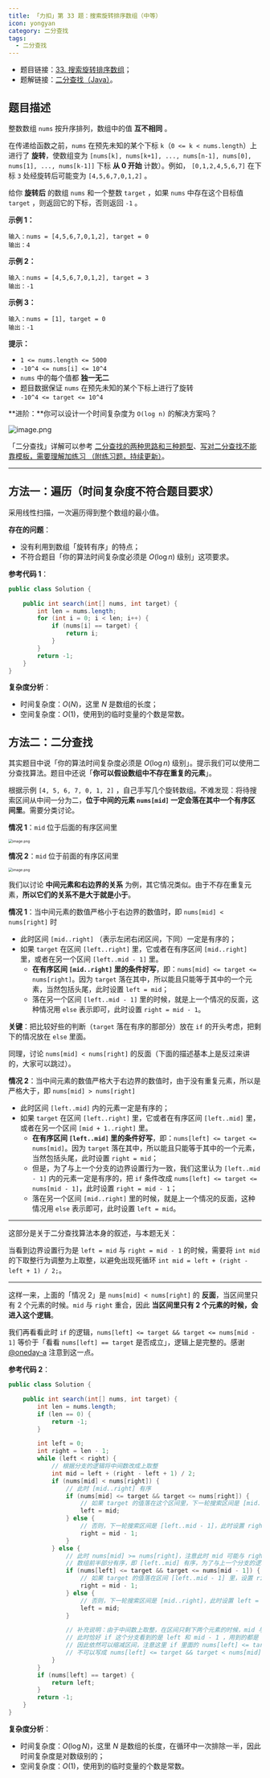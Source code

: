 ```yaml
---
title: 「力扣」第 33 题：搜索旋转排序数组（中等）
icon: yongyan
category: 二分查找
tags:
  - 二分查找
---
```


- 题目链接：[33. 搜索旋转排序数组](https://leetcode-cn.com/problems/search-in-rotated-sorted-array/)；
- 题解链接：[二分查找（Java）](https://leetcode-cn.com/problems/search-in-rotated-sorted-array/solution/er-fen-fa-python-dai-ma-java-dai-ma-by-liweiwei141/)。

## 题目描述

整数数组 `nums` 按升序排列，数组中的值 **互不相同** 。

在传递给函数之前，`nums` 在预先未知的某个下标 `k`（`0 <= k < nums.length`）上进行了 **旋转**，使数组变为 `[nums[k], nums[k+1], ..., nums[n-1], nums[0], nums[1], ..., nums[k-1]]` 下标 **从 0 开始** 计数）。例如， `[0,1,2,4,5,6,7]` 在下标 `3` 处经旋转后可能变为 `[4,5,6,7,0,1,2]` 。

给你 **旋转后** 的数组 `nums` 和一个整数 `target` ，如果 `nums` 中存在这个目标值 `target` ，则返回它的下标，否则返回 `-1` 。

**示例 1：**

```
输入：nums = [4,5,6,7,0,1,2], target = 0
输出：4
```

**示例 2：**

```
输入：nums = [4,5,6,7,0,1,2], target = 3
输出：-1
```

**示例 3：**

```
输入：nums = [1], target = 0
输出：-1
```

**提示：**

- `1 <= nums.length <= 5000`
- `-10^4 <= nums[i] <= 10^4`
- `nums` 中的每个值都 **独一无二**
- 题目数据保证 `nums` 在预先未知的某个下标上进行了旋转
- `-10^4 <= target <= 10^4`

**进阶：**你可以设计一个时间复杂度为 `O(log n)` 的解决方案吗？

![image.png](https://pic.leetcode-cn.com/1614327694-ZemZgK-image.png)

「二分查找」详解可以参考 [二分查找的两种思路和三种题型](https://leetcode-cn.com/leetbook/read/learning-algorithms-with-leetcode/xsq0b7/)、[写对二分查找不能靠模板，需要理解加练习 （附练习题，持续更新）](https://leetcode-cn.com/problems/search-insert-position/solution/te-bie-hao-yong-de-er-fen-cha-fa-fa-mo-ban-python-/)。

---

## 方法一：遍历（时间复杂度不符合题目要求）

采用线性扫描，一次遍历得到整个数组的最小值。

**存在的问题**：

- 没有利用到数组「旋转有序」的特点；
- 不符合题目「你的算法时间复杂度必须是 $O(\log n)$ 级别」这项要求。

**参考代码 1**：

```java
public class Solution {

    public int search(int[] nums, int target) {
        int len = nums.length;
        for (int i = 0; i < len; i++) {
            if (nums[i] == target) {
                return i;
            }
        }
        return -1;
    }
}
```

**复杂度分析**：

- 时间复杂度：$O(N)$，这里 $N$ 是数组的长度；
- 空间复杂度：$O(1)$，使用到的临时变量的个数是常数。

## 方法二：二分查找

其实题目中说「你的算法时间复杂度必须是 $O(\log n)$ 级别」。提示我们可以使用二分查找算法。题目中还说「**你可以假设数组中不存在重复的元素**」。

根据示例 `[4, 5, 6, 7, 0, 1, 2]` ，自己手写几个旋转数组。不难发现：将待搜索区间从中间一分为二，**位于中间的元素 `nums[mid]` 一定会落在其中一个有序区间里**。需要分类讨论。

**情况 1**：`mid` 位于后面的有序区间里

<img src="https://pic.leetcode-cn.com/1614329409-AQTEOx-image.png" alt="image.png" style="zoom: 50%;" />

**情况 2**：`mid` 位于前面的有序区间里

<img src="https://pic.leetcode-cn.com/1614329458-MLbuVu-image.png" alt="image.png" style="zoom: 50%;" />

我们以讨论 **中间元素和右边界的关系** 为例，其它情况类似。由于不存在重复元素，**所以它们的关系不是大于就是小于**。

**情况 1**：当中间元素的数值严格小于右边界的数值时，即 `nums[mid] < nums[right]` 时

- 此时区间 `[mid..right]` （表示左闭右闭区间，下同）一定是有序的；
- 如果 `target` 在区间 `[left..right]` 里，它或者在有序区间 `[mid..right]` 里，或者在另一个区间 `[left..mid - 1]` 里。
  - **在有序区间 `[mid..right]` 里的条件好写**，即：`nums[mid] <= target <= nums[right]`。因为 `target` 落在其中，所以能且只能等于其中的一个元素，当然包括头尾，此时设置 `left = mid`；
  - 落在另一个区间 `[left..mid - 1]` 里的时候，就是上一个情况的反面，这种情况用 `else` 表示即可，此时设置 `right = mid - 1`。

**关键**：把比较好些的判断（`target` 落在有序的那部分）放在 `if` 的开头考虑，把剩下的情况放在 `else` 里面。

同理，讨论 `nums[mid] < nums[right]` 的反面（下面的描述基本上是反过来讲的，大家可以跳过）。

**情况 2**：当中间元素的数值严格大于右边界的数值时，由于没有重复元素，所以是严格大于，即 `nums[mid] > nums[right]`

- 此时区间 `[left..mid]` 内的元素一定是有序的；
- 如果 `target` 在区间 `[left..right]` 里，它或者在有序区间 `[left..mid]` 里，或者在另一个区间 `[mid + 1..right]` 里。
  - **在有序区间 `[left..mid]` 里的条件好写**，即：`nums[left] <= target <= nums[mid]`。因为 `target` 落在其中，所以能且只能等于其中的一个元素，当然包括头尾，此时设置 `right = mid`；
  - 但是，为了与上一个分支的边界设置行为一致，我们这里认为 `[left..mid - 1]` 内的元素一定是有序的，把 `if` 条件改成 `nums[left] <= target <= nums[mid - 1]`，此时设置 `right = mid - 1`；
  - 落在另一个区间 `[mid..right]` 里的时候，就是上一个情况的反面，这种情况用 `else` 表示即可，此时设置 `left = mid`。

---

这部分是关于二分查找算法本身的叙述，与本题无关：

当看到边界设置行为是 `left = mid` 与 `right = mid - 1` 的时候，需要将 `int mid` 的下取整行为调整为上取整，以避免出现死循环 `int mid = left + (right - left + 1) / 2;`。

---

这样一来，上面的「情况 2」是 `nums[mid] < nums[right]` 的 **反面**，当区间里只有 2 个元素的时候。`mid` 与 `right` 重合，因此 **当区间里只有 2 个元素的时候，会进入这个逻辑**。

我们再看看此时 `if` 的逻辑，`nums[left] <= target && target <= nums[mid - 1]` 等价于「看看 `nums[left] == target` 是否成立」，逻辑上是完整的。感谢 [@oneday-a](/u/oneday-a/) 注意到这一点。

**参考代码 2**：

```java
public class Solution {

    public int search(int[] nums, int target) {
        int len = nums.length;
        if (len == 0) {
            return -1;
        }

        int left = 0;
        int right = len - 1;
        while (left < right) {
            // 根据分支的逻辑将中间数改成上取整
            int mid = left + (right - left + 1) / 2;
            if (nums[mid] < nums[right]) {
                // 此时 [mid..right] 有序
                if (nums[mid] <= target && target <= nums[right]) {
                    // 如果 target 的值落在这个区间里，下一轮搜索区间是 [mid..right]，此时设置 left = mid;
                    left = mid;
                } else {
                    // 否则，下一轮搜索区间是 [left..mid - 1]，此时设置 right = mid - 1;
                    right = mid - 1;
                }
            } else {
                // 此时 nums[mid] >= nums[right]，注意此时 mid 可能与 right 重合
                // 数组前半部分有序，即 [left..mid] 有序，为了与上一个分支的逻辑一致，认为 [left..mid - 1] 有序
                if (nums[left] <= target && target <= nums[mid - 1]) {
                    // 如果 target 的值落在区间 [left..mid - 1] 里，设置 right = mid - 1;
                    right = mid - 1;
                } else {
                    // 否则，下一轮搜索区间是 [mid..right]，此时设置 left = mid;
                    left = mid;
                }

                // 补充说明：由于中间数上取整，在区间只剩下两个元素的时候，mid 与 right 重合，逻辑走到 else 分支里
                // 此时恰好 if 这个分支看到的是 left 和 mid - 1 ，用到的都是 == 号，等价于判断 nums[left] == target
                // 因此依然可以缩减区间，注意这里 if 里面的 nums[left] <= target && target <= nums[mid - 1] ，
                // 不可以写成 nums[left] <= target && target < nums[mid]
            }
        }
        if (nums[left] == target) {
            return left;
        }
        return -1;
    }
}
```

**复杂度分析**：

- 时间复杂度：$O(\log N)$，这里 $N$ 是数组的长度，在循环中一次排除一半，因此时间复杂度是对数级别的；
- 空间复杂度：$O(1)$，使用到的临时变量的个数是常数。
